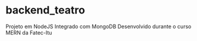 # backend_teatro
Projeto em NodeJS Integrado com MongoDB
Desenvolvido durante o curso MERN da Fatec-Itu
